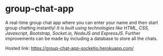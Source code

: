 # group-chat-app

A real-time group chat app where you can enter your name and then start group chatting instantly!
*It is built using technologies like HTML, CSS, Javascript, Bootstrap, Socket.io, NodeJS and ExpressJS.*
Further improvements can be made by including a database to store all the chats. 

Hosted link: https://group-chat-app-socketio.herokuapp.com/
 
